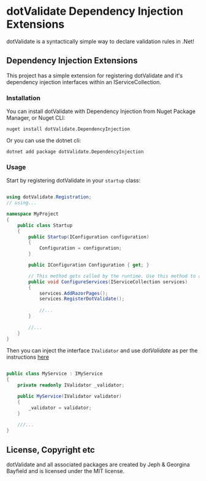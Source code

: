 # dotValidate Dependency Injection Extensions
dotValidate is a syntactically simple way to declare validation rules in .Net!

## Dependency Injection Extensions
This project has a simple extension for registering dotValidate and it's dependency injection interfaces within an IServiceCollection.

### Installation

You can install dotValidate with Dependency Injection from Nuget Package Manager, or Nuget CLI:

```cli
nuget install dotValidate.DependencyInjection
```

Or you can use the dotnet cli:

```cli
dotnet add package dotValidate.DependencyInjection
```

### Usage

Start by registering dotValidate in your `startup` class:

```cs

using dotValidate.Registration;
// using...

namespace MyProject
{
    public class Startup
    {
        public Startup(IConfiguration configuration)
        {
            Configuration = configuration;
        }

        public IConfiguration Configuration { get; }

        // This method gets called by the runtime. Use this method to add services to the container.
        public void ConfigureServices(IServiceCollection services)
        {
            services.AddRazorPages();
            services.RegisterDotValidate();
            
            //...
        }
        
        //...
    }       
}

```
Then you can inject the interface `IValidator` and use *dotValidate* as per the instructions [here](https://github.com/jephbayf1986/dotVALIDATE)

```cs

public class MyService : IMyService
{
    private readonly IValidator _validator;

    public MyService(IValidator validator)
    {
        _validator = validator;
    }
    
    ///...
}

```

## License, Copyright etc
dotValidate and all associated packages are created by Jeph & Georgina Bayfield and is licensed under the MIT license.
